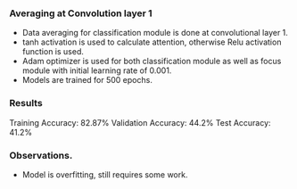### Averaging at Convolution layer 1
- Data averaging for classification module is done at convolutional layer 1.
- tanh activation is used to calculate attention, otherwise Relu activation function is used.
- Adam optimizer is used for both classification module as well as focus module with initial learning rate of 0.001.
- Models are trained for 500 epochs.
### Results
Training Accuracy: 82.87%
Validation Accuracy: 44.2%
Test Accuracy: 41.2%

### Observations.
-  Model is overfitting, still requires some work.
